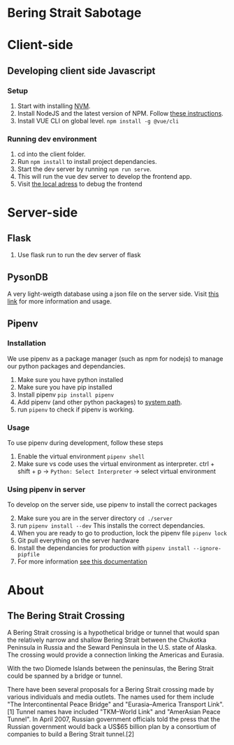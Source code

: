 # Bering Strait Sabotage

# Client-side

## Developing client side Javascript

### Setup

1. Start with installing [NVM](https://github.com/nvm-sh/nvm).
2. Install NodeJS and the latest version of NPM. Follow [these instructions](https://docs.npmjs.com/downloading-and-installing-node-js-and-npm).
3. Install VUE CLI on global level. `npm install -g @vue/cli`

### Running dev environment

1. cd into the client folder.
2. Run `npm install` to install project dependancies.
3. Start the dev server by running `npm run serve`.
4. This will run the vue dev server to develop the frontend app.
5. Visit [the local adress](http://localhost:8080/) to debug the frontend

# Server-side

## Flask

1. Use flask run to run the dev server of flask

## PysonDB

A very light-weigth database using a json file on the server side. Visit [this link](https://dev.to/fredysomy/pysondb-a-json-based-lightweight-database-for-python-ija) for more information and usage.

## Pipenv

### Installation

We use pipenv as a package manager (such as npm for nodejs) to manage our python packages and dependancies.

1. Make sure you have python installed
2. Make sure you have pip installed
3. Install pipenv `pip install pipenv`
4. Add pipenv (and other python packages) to [system path](https://realpython.com/add-python-to-path/).
5. run `pipenv` to check if pipenv is working.

### Usage

To use pipenv during development, follow these steps

1. Enable the virtual environment `pipenv shell`
2. Make sure vs code uses the virtual environment as interpreter. ctrl + shift + p -> `Python: Select Interpreter` -> select virtual environment

### Using pipenv in server

To develop on the server side, use pipenv to install the correct packages

2. Make sure you are in the server directory `cd ./server`
3. run `pipenv install --dev`
   This installs the correct dependancies.
4. When you are ready to go to production, lock the pipenv file `pipenv lock`
5. Git pull everything on the server hardware
6. Install the dependancies for production with `pipenv install --ignore-pipfile`
7. For more information [see this documentation](https://realpython.com/pipenv-guide/)

# About

## The Bering Strait Crossing

A Bering Strait crossing is a hypothetical bridge or tunnel that would span the relatively narrow and shallow Bering Strait between the Chukotka Peninsula in Russia and the Seward Peninsula in the U.S. state of Alaska. The crossing would provide a connection linking the Americas and Eurasia.

With the two Diomede Islands between the peninsulas, the Bering Strait could be spanned by a bridge or tunnel.

There have been several proposals for a Bering Strait crossing made by various individuals and media outlets. The names used for them include "The Intercontinental Peace Bridge" and "Eurasia–America Transport Link".[1] Tunnel names have included "TKM–World Link" and "AmerAsian Peace Tunnel". In April 2007, Russian government officials told the press that the Russian government would back a US$65 billion plan by a consortium of companies to build a Bering Strait tunnel.[2]
